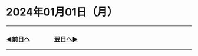 # 2024年01月01日（月）

---

### [◀️前日へ](https://github.com/yuasys/chatty-journal/blob/main/2023/12/2023-12-31.md)&emsp;&emsp;&emsp;&emsp;[翌日へ▶️](https://github.com/yuasys/chatty-journal/blob/main/2024/01/2024-01-02.md)

---
